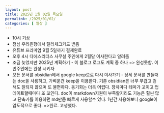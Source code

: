 ```yaml
---
layout: post
title: 2025년 1월 02일 목요일
permalink: /2025/01/02/
categories: [ 일상 ]
---
```

- 10시 기상<br/>
- 점심 우리은행에서 달러체크카드 받음<br/>
- 유튜브 프리미엄 9월 5일까지 결제완료<br/>
- 오후 4시 디에스리더스 사무실 주인에게 2월말 이사한다고 알려줌<br/>
- 조금 늦었지만 2025년 계획하기 - 이 블로그 로그도 계획 중 하나 => 완성못함. 이번주안에는 완성 시키자<br/>
- 모든 문서를 obsidian에서 google keep으로 다시 이사가기 - 상세 문서를 만들때는 doc을 사용하고, 가벼운건 keep을 이용한다. 기존 obsidian은 너무 무겁고 검색도 잘되지 않으며 또 불편하다. 동기화는 더욱 어렵다. 장치마다 테마가 꼬이고 업데이트할때마다 또 꼬인다. doc이 markdown지원이 부족할지라도 기능은 훨씬 많고 단축키를 이용하면 md만큼 빠르게 사용할수 있다. 1년간 사용해보니 google이 압도적으로 좋다. =>완료. 고생했다.